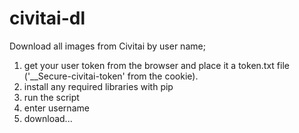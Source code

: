 # civitai-dl
Download all images from Civitai by user name;

1. get your user token from the browser and place it a token.txt file ('__Secure-civitai-token' from the cookie).
2. install any required libraries with pip
3. run the script
4. enter username
5. download...


